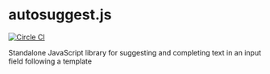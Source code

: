 autosuggest.js
==============

[![Circle CI](https://circleci.com/gh/thegecko/autosuggest.js.svg?style=shield)](https://circleci.com/gh/thegecko/autosuggest.js)

Standalone JavaScript library for suggesting and completing text in an input field following a template
